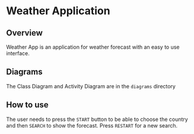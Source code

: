 # Weather Application

## Overview
Weather App is an application for weather forecast with an easy to use interface.

## Diagrams 
The Class Diagram and Activity Diagram are in the `diagrams` directory

## How to use
The user needs to press the `START` button to be able to choose the country and then `SEARCH` to show the forecast.
Press `RESTART` for a new search.
